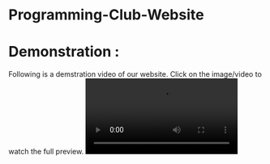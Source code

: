 # Programming-Club-Website

# **Demonstration :**
Following is a demstration video of our website. Click on the image/video to watch the full preview.
![Programming Club Website](https://github.com/Kingsman-Service/Programming-Club-Website/blob/main/Programming%20Club%20Website.mp4)
